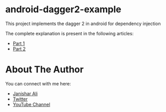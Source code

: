 # android-dagger2-example
This project implements the dagger 2 in android for dependency injection

The complete explanation is present in the following articles:
- [Part 1](https://janisharali.com/blog/introduction-to-dagger-2-using-dependency-injection-in-android-part-1-223289c2a01b)
- [Part 2](https://janisharali.com/blog/introduction-to-dagger-2-using-dependency-injection-in-android-part-2-b55857911bcd)

# About The Author
You can connect with me here:
* [Janishar Ali](https://janisharali.com)
* [Twitter](https://twitter.com/janisharali)
* [YouTube Channel](https://www.youtube.com/@unusualcode)
